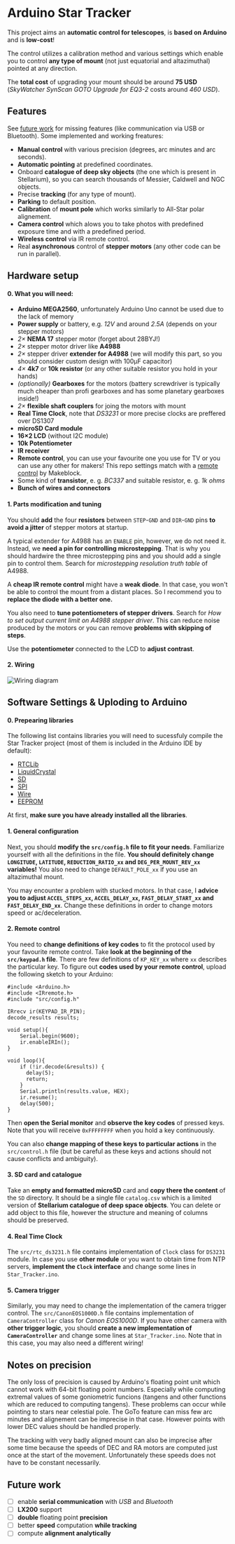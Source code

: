 # Arduino Star Tracker

This project aims an **automatic control for telescopes**, is **based on Arduino** and is **low-cost**!

The control utilizes a calibration method and various settings which enable you to control **any type of mount** (not just equatorial and altazimuthal) pointed at any direction.

The **total cost** of upgrading your mount should be around **75 USD** (*SkyWatcher SynScan GOTO Upgrade for EQ3-2* costs around *460 USD*).

## Features

See [future work](#future-work) for missing features (like communication via USB or Bluetooth). Some implemented and working freatures:

* **Manual control** with various precision (degrees, arc minutes and arc seconds).
* **Automatic pointing** at predefined coordinates.
* Onboard **catalogue of deep sky objects** (the one which is present in Stellarium), so you can search thousands of Messier, Caldwell and NGC objects.
* Precise **tracking** (for any type of mount).
* **Parking** to default position.
* **Calibration** of **mount pole** which works similarly to All-Star polar alignement.
* **Camera control** which alows you to take photos with predefined exposure time and with a predefined period.
* **Wireless control** via IR remote control.
* Real **asynchronous** control of **stepper motors** (any other code can be run in parallel). 

## Hardware setup

#### 0. What you will need:
* **Arduino MEGA2560**, unfortunately Arduino Uno cannot be used due to the lack of memory
* **Power supply** or battery, e.g. *12V* and around *2.5A* (depends on your stepper motors)
* *2×* **NEMA 17** stepper motor (forget about 28BYJ!)
* *2×* stepper motor driver like **A4988**
* *2×* stepper driver **extender for A4988** (we will modify this part, so you should consider custom design with 100μF capacitor)
* *4×* **4k7** or **10k resistor** (or any other suitable resistor you hold in your hands)
* *(optionally)* **Gearboxes** for the motors (battery screwdriver is typically much cheaper than profi gearboxes and has some planetary gearboxes inside!)
* *2×* **flexible shaft couplers** for joing the motors with mount
* **Real Time Clock**, note that *DS3231* or more precise clocks are preffered over DS1307 
* **microSD Card module**
* **16×2 LCD** (without I2C module)
* **10k Potentiometer**
* **IR receiver**
* **Remote control**, you can use your favourite one you use for TV or you can use any other for makers! This repo settings match with a [remote control](https://www.makeblock.com/project/me-ir-remote-controller) by Makeblock. 
* Some kind of **transistor**, e. g. *BC337* and suitable resistor, e. g. *1k ohms* 
* **Bunch of wires and connectors**

#### 1. Parts modification and tuning

You should **add** the four **resistors** between `STEP`-`GND` and `DIR`-`GND` pins **to avoid a jitter** of stepper motors at startup. 

A typical extender for A4988 has an `ENABLE` pin, however, we do not need it. Instead, we **need a pin for controlling microstepping**. That is why you should hardwire the three microstepping pins and you should add a single pin to control them. Search for *microstepping resolution truth table* of A4988.

A **cheap IR remote control** might have a **weak diode**. In that case, you won't be able to control the mount from a distant places. So I recommend you to **replace the diode with a better one.**  

You also need to **tune potentiometers of stepper drivers**. Search for *How to set output current limit on A4988 stepper driver*. This can reduce noise produced by the motors or you can remove **problems with skipping of steps**. 

Use the **potentiometer** connected to the LCD to **adjust contrast**.

#### 2. Wiring

![Wiring diagram](https://github.com/Tomiinek/Star_Tracker/blob/master/_img/wiring.png)

## Software Settings & Uploding to Arduino

#### 0. Prepearing libraries

The following list contains libraries you will need to sucessfuly compile the Star Tracker project (most of them is included in the Arduino IDE by default):

* [RTCLib](https://github.com/adafruit/RTClib)
* [LiquidCrystal](https://github.com/arduino-libraries/LiquidCrystal)
* [SD](https://github.com/arduino-libraries/SD)
* [SPI](https://www.arduino.cc/en/Reference/SPI)
* [Wire](https://www.arduino.cc/en/Reference/Wire)
* [EEPROM](https://www.arduino.cc/en/Reference/EEPROM)

At first, **make sure you have already installed all the libraries**.

#### 1. General configuration

Next, you should **modify the `src/config.h` file to fit your needs**. Familiarize yourself with all the definitions in the file. **You should definitely change `LONGITUDE`, `LATITUDE`, `REDUCTION_RATIO_xx` and `DEG_PER_MOUNT_REV_xx` variables!** You also need to change `DEFAULT_POLE_xx` if you use an altazimuthal mount.

You may encounter a problem with stucked motors. In that case, I **advice you to adjust `ACCEL_STEPS_xx`, `ACCEL_DELAY_xx`, `FAST_DELAY_START_xx` and `FAST_DELAY_END_xx`**. Change these definitions in order to change motors speed or ac/deceleration.

#### 2. Remote control

You need to **change definitions of key codes** to fit the protocol used by your favourite remote control. Take **look at the beginning of the `src/keypad.h` file**. There are few definitions of `KP_KEY_xx` where `xx` describes the particular key. To figure out **codes used by your remote control**, upload the following sketch to your Arduino:

```
#include <Arduino.h>
#include <IRremote.h>
#include "src/config.h"

IRrecv ir(KEYPAD_IR_PIN);
decode_results results;

void setup(){
    Serial.begin(9600);
    ir.enableIRIn();
}

void loop(){
    if (!ir.decode(&results)) {
      delay(5);
      return;
    }
    Serial.println(results.value, HEX);
    ir.resume();
    delay(500);
}
```

Then **open the Serial monitor** and **observe the key codes** of pressed keys. Note that you will receive `0xFFFFFFFF` when you hold a key continuously.

You can also **change mapping of these keys to particular actions** in the `src/control.h` file (but be careful as these keys and actions should not cause conflicts and ambiguity).

#### 3. SD card and catalogue

Take an **empty and formatted microSD** card and **copy there the content** of the `SD` directory. It should be a single file `catalog.csv` which is a limited version of **Stellarium catalogue of deep space objects**. You can delete or add object to this file, however the structure and meaning of columns should be preserved.

#### 4. Real Time Clock

The `src/rtc_ds3231.h` file contains implementation of `Clock` class for `DS3231` module. In case you use **other module** or you want to obtain time from NTP servers, **implement the `Clock` interface** and change some lines in `Star_Tracker.ino`.

#### 5. Camera trigger

Similarly, you may need to change the implementation of the camera trigger control. The `src/CanonEOS1000D.h` file contains implementation of `CameraController` class for *Canon EOS1000D*. If you have other camera with **other trigger logic**, you should **create a new implementation of `CameraController`** and change some lines at `Star_Tracker.ino`. Note that in this case, you may also need a different wiring!

## Notes on precision

The only loss of precision is caused by Arduino's floating point unit which cannot work with 64-bit floating point numbers. Especially while computing extremal values of some goniometric funcions (tangens and other functions which are reduced to computing tangens). These problems can occur while pointing to stars near celestial pole. The GoTo feature can miss few arc minutes and alignement can be imprecise in that case. However points with lower DEC values should be handled properly.  

The tracking with very badly aligned mount can also be imprecise after some time because the speeds of DEC and RA motors are computed just once at the start of the movement. Unfortunately these speeds does not have to be constant necessarily.

## Future work

- [ ] enable **serial communication** with *USB* and *Bluetooth*
- [ ] **LX200** support
- [ ]  **double** floating point **precision** 
- [ ]  better **speed** computation **while tracking**
- [ ]  compute **alignment analytically**
